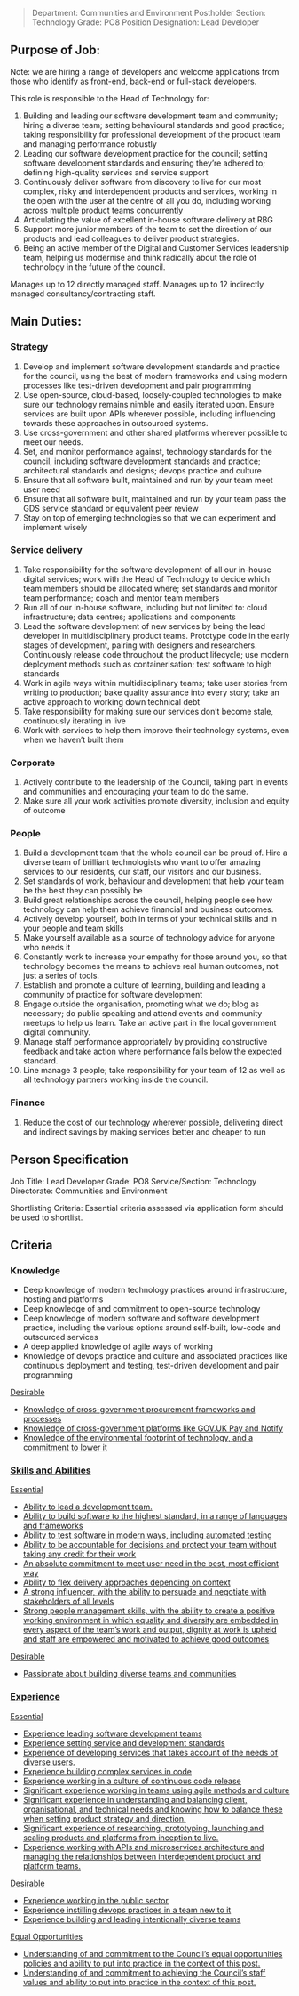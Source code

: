 

>Department: Communities and Environment
>Postholder Section: Technology 
>Grade: PO8
>Position Designation: Lead Developer

## Purpose of Job:
Note: we are hiring a range of developers and welcome applications from those who identify as front-end, back-end or full-stack developers.

This role is responsible to the Head of Technology for:
1.  Building and leading our software development team and community; hiring a diverse team; setting behavioural standards and good practice; taking responsibility for professional development of the product team and managing performance robustly    
2.  Leading our software development practice for the council; setting software development standards and ensuring they’re adhered to; defining high-quality services and service support    
3.  Continuously deliver software from discovery to live for our most complex, risky and interdependent products and services, working in the open with the user at the centre of all you do, including working across multiple product teams concurrently    
4.  Articulating the value of excellent in-house software delivery at RBG    
5.  Support more junior members of the team to set the direction of our products and lead colleagues to deliver product strategies.    
6.  Being an active member of the Digital and Customer Services leadership team, helping us modernise and think radically about the role of technology in the future of the council.

Manages up to 12 directly managed staff.
Manages up to 12 indirectly managed consultancy/contracting staff.

## Main Duties:
### Strategy
1.  Develop and implement software development standards and practice for the council, using the best of modern frameworks and using modern processes like test-driven development and pair programming    
2.  Use open-source, cloud-based, loosely-coupled technologies to make sure our technology remains nimble and easily iterated upon. Ensure services are built upon APIs wherever possible, including influencing towards these approaches in outsourced systems.    
3.  Use cross-government and other shared platforms wherever possible to meet our needs.    
4.  Set, and monitor performance against, technology standards for the council, including software development standards and practice; architectural standards and designs; devops practice and culture    
5.  Ensure that all software built, maintained and run by your team meet user need    
6.  Ensure that all software built, maintained and run by your team pass the GDS service standard or equivalent peer review    
7.  Stay on top of emerging technologies so that we can experiment and implement wisely

### Service delivery
1.  Take responsibility for the software development of all our in-house digital services; work with the Head of Technology to decide which team members should be allocated where; set standards and monitor team performance; coach and mentor team members    
2.  Run all of our in-house software, including but not limited to: cloud infrastructure; data centres; applications and components    
3.  Lead the software development of new services by being the lead developer in multidisciplinary product teams. Prototype code in the early stages of development, pairing with designers and researchers. Continuously release code throughout the product lifecycle; use modern deployment methods such as containerisation; test software to high standards    
4.  Work in agile ways within multidisciplinary teams; take user stories from writing to production; bake quality assurance into every story; take an active approach to working down technical debt    
5.  Take responsibility for making sure our services don’t become stale, continuously iterating in live    
6.  Work with services to help them improve their technology systems, even when we haven’t built them

### Corporate
1.  Actively contribute to the leadership of the Council, taking part in events and communities and encouraging your team to do the same.    
2.  Make sure all your work activities promote diversity, inclusion and equity of outcome

### People
1.  Build a development team that the whole council can be proud of. Hire a diverse team of brilliant technologists who want to offer amazing services to our residents, our staff, our visitors and our business.    
2.  Set standards of work, behaviour and development that help your team be the best they can possibly be   
3.  Build great relationships across the council, helping people see how technology can help them achieve financial and business outcomes.    
4.  Actively develop yourself, both in terms of your technical skills and in your people and team skills    
5.  Make yourself available as a source of technology advice for anyone who needs it    
6.  Constantly work to increase your empathy for those around you, so that technology becomes the means to achieve real human outcomes, not just a series of tools.    
7.  Establish and promote a culture of learning, building and leading a community of practice for software development    
8.  Engage outside the organisation, promoting what we do; blog as necessary; do public speaking and attend events and community meetups to help us learn. Take an active part in the local government digital community.    
9.  Manage staff performance appropriately by providing constructive feedback and take action where performance falls below the expected standard.    
10.  Line manage 3 people; take responsibility for your team of 12 as well as all technology partners working inside the council.

### Finance
1.  Reduce the cost of our technology wherever possible, delivering direct and indirect savings by making services better and cheaper to run

## Person Specification
Job Title: Lead Developer
Grade: PO8
Service/Section: Technology
Directorate: Communities and Environment

Shortlisting Criteria: Essential criteria assessed via application form should be used to shortlist.

## Criteria
### Knowledge
-   Deep knowledge of modern technology practices around infrastructure, hosting and platforms
-   Deep knowledge of and commitment to open-source technology    
-   Deep knowledge of modern software and software development practice, including the various options around self-built, low-code and outsourced services    
-   A deep applied knowledge of agile ways of working    
-   Knowledge of devops practice and culture and associated practices like continuous deployment and testing, test-driven development and pair programming

<u>Desirable
-   Knowledge of cross-government procurement frameworks and processes    
-   Knowledge of cross-government platforms like GOV.UK Pay and Notify    
-   Knowledge of the environmental footprint of technology, and a commitment to lower it    

### Skills and Abilities
<u>Essential
-   Ability to lead a development team.    
-   Ability to build software to the highest standard, in a range of languages and frameworks
-   Ability to test software in modern ways, including automated testing    
-   Ability to be accountable for decisions and protect your team without taking any credit for their work    
-   An absolute commitment to meet user need in the best, most efficient way    
-   Ability to flex delivery approaches depending on context    
-   A strong influencer, with the ability to persuade and negotiate with stakeholders of all levels    
-   Strong people management skills, with the ability to create a positive working environment in which equality and diversity are embedded in every aspect of the team’s work and output, dignity at work is upheld and staff are empowered and motivated to achieve good outcomes

<u>Desirable
-   Passionate about building diverse teams and communities
    
### Experience
<u>Essential
-   Experience leading software development teams    
-   Experience setting service and development standards    
-   Experience of developing services that takes account of the needs of diverse users.    
-   Experience building complex services in code    
-   Experience working in a culture of continuous code release    
-   Significant experience working in teams using agile methods and culture    
-   Significant experience in understanding and balancing client, organisational, and technical needs and knowing how to balance these when setting product strategy and direction.    
-   Significant experience of researching, prototyping, launching and scaling products and platforms from inception to live.    
-   Experience working with APIs and microservices architecture and managing the relationships between interdependent product and platform teams.

<u>Desirable
-   Experience working in the public sector    
-   Experience instilling devops practices in a team new to it
-   Experience building and leading intentionally diverse teams
    
Equal Opportunities
-   Understanding of and commitment to the Council’s equal opportunities policies and ability to put into practice in the context of this post.    
-   Understanding of and commitment to achieving the Council’s staff values and ability to put into practice in the context of this post.
